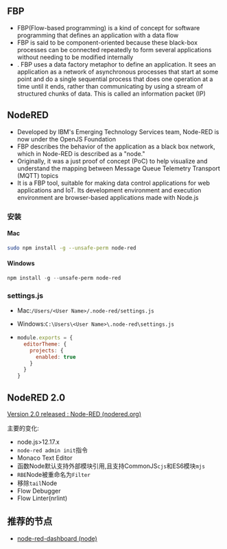 ## FBP

* FBP(Flow-based programming) is a kind of concept for software programming that defines an application with a data flow
* FBP is said to be component-oriented because these black-box processes can be connected repeatedly to form several applications without needing to be modified internally
* . FBP uses a data factory metaphor to define an application. It sees an application as a network of asynchronous processes that start at some point and do a single sequential process that does one operation at a time until it ends, rather than communicating by using a stream of structured chunks of data. This is called an information packet (IP)

## NodeRED

* Developed by IBM's Emerging Technology Services team, Node-RED is now under the OpenJS Foundation
* FBP describes the behavior of the application as a black box network, which in Node-RED is described as a "node."
* Originally, it was a just proof of concept (PoC) to help visualize and understand the mapping between Message Queue Telemetry Transport (MQTT) topics
* It is a FBP tool, suitable for making data control applications for web applications and IoT. Its development environment and execution environment are browser-based applications made with Node.js

### 安装

#### Mac

```bash
sudo npm install -g --unsafe-perm node-red
```

#### Windows

```powershell
npm install -g --unsafe-perm node-red
```

### settings.js

* Mac:`/Users/<User Name>/.node-red/settings.js`

* Windows:`C:\Users\<User Name>\.node-red\settings.js`

* ```js
  module.exports = {
    editorTheme: {
      projects: {
        enabled: true
      }
    }
  }
  ```

## NodeRED 2.0

[Version 2.0 released : Node-RED (nodered.org)](https://nodered.org/blog/2021/07/20/version-2-0-released)

主要的变化:

* node.js>12.17.x
* `node-red admin init`指令
* Monaco Text Editor
* 函数Node默认支持外部模块引用,且支持CommonJS`cjs`和ES6模块`mjs`
* `RBE`Node被重命名为`Filter`
* 移除`tail`Node
* Flow Debugger
* Flow Linter(nrlint)

## 推荐的节点

* [node-red-dashboard (node)](https://flows.nodered.org/node/node-red-dashboard)

